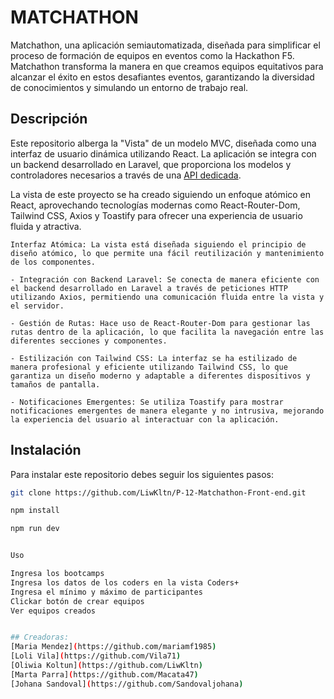 # MATCHATHON

 Matchathon, una aplicación semiautomatizada, diseñada para simplificar el proceso de formación de equipos en eventos como la Hackathon F5. Matchathon transforma la manera en que creamos equipos equitativos para alcanzar el éxito en estos desafiantes eventos, garantizando la diversidad de conocimientos y simulando un entorno de trabajo real.

## Descripción

Este repositorio alberga la "Vista" de un modelo MVC, diseñada como una interfaz de usuario dinámica utilizando React. La aplicación se integra con un backend desarrollado en Laravel, que proporciona los modelos y controladores necesarios a través de una  [API dedicada](https://github.com/Macata47/MACHATHONBACK).

La vista de este proyecto se ha creado siguiendo un enfoque atómico en React, aprovechando tecnologías modernas como React-Router-Dom, Tailwind CSS, Axios y Toastify para ofrecer una experiencia de usuario fluida y atractiva.

    Interfaz Atómica: La vista está diseñada siguiendo el principio de diseño atómico, lo que permite una fácil reutilización y mantenimiento de los componentes.

    - Integración con Backend Laravel: Se conecta de manera eficiente con el backend desarrollado en Laravel a través de peticiones HTTP utilizando Axios, permitiendo una comunicación fluida entre la vista y el servidor.

    - Gestión de Rutas: Hace uso de React-Router-Dom para gestionar las rutas dentro de la aplicación, lo que facilita la navegación entre las diferentes secciones y componentes.

    - Estilización con Tailwind CSS: La interfaz se ha estilizado de manera profesional y eficiente utilizando Tailwind CSS, lo que garantiza un diseño moderno y adaptable a diferentes dispositivos y tamaños de pantalla.

    - Notificaciones Emergentes: Se utiliza Toastify para mostrar notificaciones emergentes de manera elegante y no intrusiva, mejorando la experiencia del usuario al interactuar con la aplicación.

## Instalación

Para instalar este repositorio debes seguir los siguientes pasos: 

```bash
git clone https://github.com/LiwKltn/P-12-Matchathon-Front-end.git

npm install

npm run dev


Uso

Ingresa los bootcamps
Ingresa los datos de los coders en la vista Coders+
Ingresa el mínimo y máximo de participantes
Clickar botón de crear equipos
Ver equipos creados


## Creadoras: 
[Maria Mendez](https://github.com/mariamf1985)
[Loli Vila](https://github.com/Vila71)
[Oliwia Koltun](https://github.com/LiwKltn)
[Marta Parra](https://github.com/Macata47)
[Johana Sandoval](https://github.com/Sandovaljohana)


